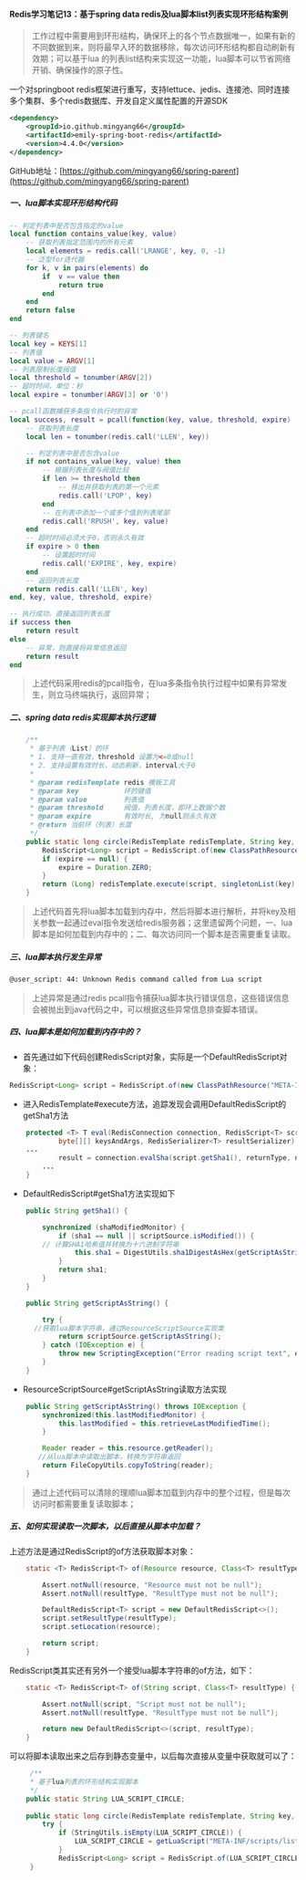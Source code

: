 #### Redis学习笔记13：基于spring data redis及lua脚本list列表实现环形结构案例

> 工作过程中需要用到环形结构，确保环上的各个节点数据唯一，如果有新的不同数据到来，则将最早入环的数据移除，每次访问环形结构都自动刷新有效期；可以基于lua 的列表list结构来实现这一功能，lua脚本可以节省网络开销、确保操作的原子性。

一个对springboot redis框架进行重写，支持lettuce、jedis、连接池、同时连接多个集群、多个redis数据库、开发自定义属性配置的开源SDK

```xml
<dependency>
    <groupId>io.github.mingyang66</groupId>
    <artifactId>emily-spring-boot-redis</artifactId>
    <version>4.4.0</version>
</dependency>
```

GitHub地址：[https://github.com/mingyang66/spring-parent](https://github.com/mingyang66/spring-parent)

##### 一、lua脚本实现环形结构代码

```lua
-- 判定列表中是否包含指定的value
local function contains_value(key, value)
    -- 获取列表指定范围内的所有元素
    local elements = redis.call('LRANGE', key, 0, -1)
    -- 泛型for迭代器
    for k, v in pairs(elements) do
        if  v == value then
            return true
        end
    end
    return false
end

-- 列表键名
local key = KEYS[1]
-- 列表值
local value = ARGV[1]
-- 列表限制长度阀值
local threshold = tonumber(ARGV[2])
-- 超时时间，单位：秒
local expire = tonumber(ARGV[3] or '0')

-- pcall函数捕获多条指令执行时的异常
local success, result = pcall(function(key, value, threshold, expire)
    -- 获取列表长度
    local len = tonumber(redis.call('LLEN', key))

    -- 判定列表中是否包含value
    if not contains_value(key, value) then
        -- 根据列表长度与阀值比较
        if len >= threshold then
            -- 移出并获取列表的第一个元素
            redis.call('LPOP', key)
        end
        -- 在列表中添加一个或多个值到列表尾部
        redis.call('RPUSH', key, value)
    end
    -- 超时时间必须大于0，否则永久有效
    if expire > 0 then
        -- 设置超时时间
        redis.call('EXPIRE', key, expire)
    end
    -- 返回列表长度
    return redis.call('LLEN', key)
end, key, value, threshold, expire)

-- 执行成功，直接返回列表长度
if success then
    return result
else
    -- 异常，则直接将异常信息返回
    return result
end
```

> 上述代码采用redis的pcall指令，在lua多条指令执行过程中如果有异常发生，则立马终端执行，返回异常；

##### 二、spring data redis实现脚本执行逻辑

```java
    /**
     * 基于列表（List）的环
     * 1. 支持一直有效，threshold 设置为<=0或null
     * 2. 支持设置有效时长，动态刷新，interval大于0
     *
     * @param redisTemplate redis 模板工具
     * @param key           环的键值
     * @param value         列表值
     * @param threshold     阀值，列表长度，即环上数据个数
     * @param expire        有效时长, 为null则永久有效
     * @return 当前环（列表）长度
     */
    public static long circle(RedisTemplate redisTemplate, String key, Object value, long threshold, Duration expire) {
        RedisScript<Long> script = RedisScript.of(new ClassPathResource("META-INF/scripts/list_circle.lua"), Long.class);
        if (expire == null) {
            expire = Duration.ZERO;
        }
        return (Long) redisTemplate.execute(script, singletonList(key), value, threshold, expire.getSeconds());
    }
```

> 上述代码首先将lua脚本加载到内存中，然后将脚本进行解析，并将key及相关参数一起通过eval指令发送给redis服务器；这里遗留两个问题，一、lua脚本是如何加载到内存中的；二、每次访问同一个脚本是否需要重复读取。

##### 三、lua脚本执行发生异常

```sh
@user_script: 44: Unknown Redis command called from Lua script
```

> 上述异常是通过redis pcall指令捕获lua脚本执行错误信息，这些错误信息会被抛出到java代码之中，可以根据这些异常信息排查脚本错误。

##### 四、lua脚本是如何加载到内存中的？

- 首先通过如下代码创建RedisScript对象，实际是一个DefaultRedisScript对象：

```java
RedisScript<Long> script = RedisScript.of(new ClassPathResource("META-INF/scripts/list_circle.lua"), Long.class);
```

- 进入RedisTemplate#execute方法，追踪发现会调用DefaultRedisScript的getSha1方法

```java
	protected <T> T eval(RedisConnection connection, RedisScript<T> script, ReturnType returnType, int numKeys,
			byte[][] keysAndArgs, RedisSerializer<T> resultSerializer) {
    ...
			result = connection.evalSha(script.getSha1(), returnType, numKeys, keysAndArgs);
		...
	}
```

- DefaultRedisScript#getSha1方法实现如下

```java
	public String getSha1() {

		synchronized (shaModifiedMonitor) {
			if (sha1 == null || scriptSource.isModified()) {
        // 计算SHA1哈希值并转换为十六进制字符串
				this.sha1 = DigestUtils.sha1DigestAsHex(getScriptAsString());
			}
			return sha1;
		}
	}

	public String getScriptAsString() {

		try {
      //获取lua脚本字符串，通过ResourceScriptSource实现类
			return scriptSource.getScriptAsString();
		} catch (IOException e) {
			throw new ScriptingException("Error reading script text", e);
		}
	}


```

- ResourceScriptSource#getScriptAsString读取方法实现

```java
    public String getScriptAsString() throws IOException {
        synchronized(this.lastModifiedMonitor) {
            this.lastModified = this.retrieveLastModifiedTime();
        }

        Reader reader = this.resource.getReader();
       //从lua脚本中读取出脚本，转换为字符串返回
        return FileCopyUtils.copyToString(reader);
    }
```

> 通过上述代码可以清除的理顺lua脚本加载到内存中的整个过程，但是每次访问时都需要重复读取脚本；

##### 五、如何实现读取一次脚本，以后直接从脚本中加载？

上述方法是通过RedisScript的of方法获取脚本对象：

```java
	static <T> RedisScript<T> of(Resource resource, Class<T> resultType) {

		Assert.notNull(resource, "Resource must not be null");
		Assert.notNull(resultType, "ResultType must not be null");

		DefaultRedisScript<T> script = new DefaultRedisScript<>();
		script.setResultType(resultType);
		script.setLocation(resource);

		return script;
	}
```

RedisScript类其实还有另外一个接受lua脚本字符串的of方法，如下：

```java
	static <T> RedisScript<T> of(String script, Class<T> resultType) {

		Assert.notNull(script, "Script must not be null");
		Assert.notNull(resultType, "ResultType must not be null");

		return new DefaultRedisScript<>(script, resultType);
	}
```

可以将脚本读取出来之后存到静态变量中，以后每次直接从变量中获取就可以了：

```java
     /**
     * 基于lua列表的环形结构实现脚本
     */
    public static String LUA_SCRIPT_CIRCLE;
    
    public static long circle(RedisTemplate redisTemplate, String key, Object value, long threshold, Duration expire) {
        try {
            if (StringUtils.isEmpty(LUA_SCRIPT_CIRCLE)) {
                LUA_SCRIPT_CIRCLE = getLuaScript("META-INF/scripts/list_circle.lua");
            }
            RedisScript<Long> script = RedisScript.of(LUA_SCRIPT_CIRCLE, Long.class);
     }
```

